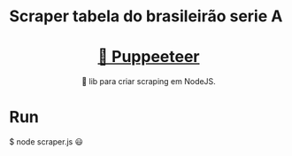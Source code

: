 # Scraper tabela do brasileirão serie A

<h1 align="center">
    <a href="https://pptr.dev/">🔗 Puppeeteer</a>
</h1>
<p align="center">🚀 lib para criar scraping em NodeJS.</p>

# Run
$ node scraper.js 😃